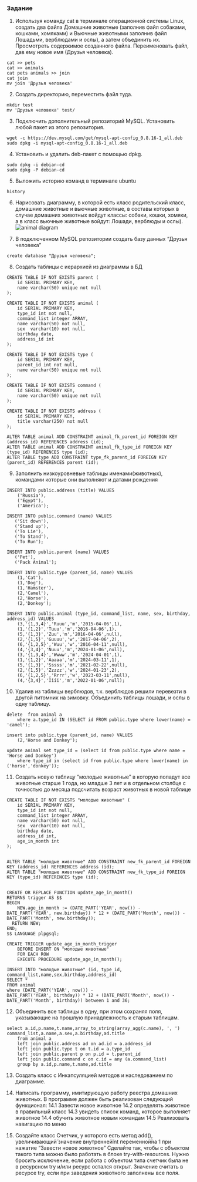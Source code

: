 ### Задание

1. Используя команду cat в терминале операционной системы Linux, создать
два файла Домашние животные (заполнив файл собаками, кошками,
хомяками) и Вьючные животными заполнив файл Лошадьми, верблюдами и
ослы), а затем объединить их. Просмотреть содержимое созданного файла.
Переименовать файл, дав ему новое имя (Друзья человека).
```
cat >> pets 
cat >> animals
cat pets animals >> join
cat join
mv join 'Друзья человека'
```
2. Создать директорию, переместить файл туда.
```
mkdir test
mv 'Друзья человека' test/
```
3. Подключить дополнительный репозиторий MySQL. Установить любой пакет
из этого репозитория.
```
wget -c https://dev.mysql.com/get/mysql-apt-config_0.8.16-1_all.deb
sudo dpkg -i mysql-apt-config_0.8.16-1_all.deb
```
4. Установить и удалить deb-пакет с помощью dpkg.
```
sudo dpkg -i debian-cd
sudo dpkg -P debian-cd
```

5. Выложить историю команд в терминале ubuntu
```
history
```
6. Нарисовать диаграмму, в которой есть класс родительский класс, домашние
животные и вьючные животные, в составы которых в случае домашних
животных войдут классы: собаки, кошки, хомяки, а в класс вьючные животные
войдут: Лошади, верблюды и ослы).
![animal diagram](./jpg/animals.jpg)

7. В подключенном MySQL репозитории создать базу данных “Друзья человека”
```
create database "Друзья человека";
```
8. Создать таблицы с иерархией из диаграммы в БД
```
CREATE TABLE IF NOT EXISTS parent (
    id SERIAL PRIMARY KEY,
    name varchar(50) unique not null
);

CREATE TABLE IF NOT EXISTS animal (
    id SERIAL PRIMARY KEY,
    type_id int not null,
    command_list integer ARRAY,
    name varchar(50) not null,
    sex  varchar(10) not null,
    birthday date,
    address_id int
);

CREATE TABLE IF NOT EXISTS type (
    id SERIAL PRIMARY KEY,
    parent_id int not null,
    name varchar(50) unique not null
);

CREATE TABLE IF NOT EXISTS command (
    id SERIAL PRIMARY KEY,
    name varchar(50) unique not null
);

CREATE TABLE IF NOT EXISTS address (
    id SERIAL PRIMARY KEY,
    title varchar(250) not null
);

ALTER TABLE animal ADD CONSTRAINT animal_fk_parent_id FOREIGN KEY (address_id) REFERENCES address (id);
ALTER TABLE animal ADD CONSTRAINT animal_fk_type_id FOREIGN KEY (type_id) REFERENCES type (id);
ALTER TABLE type ADD CONSTRAINT type_fk_parent_id FOREIGN KEY (parent_id) REFERENCES parent (id);
```

9. Заполнить низкоуровневые таблицы именами(животных), командами
которые они выполняют и датами рождения

```
INSERT INTO public.address (title) VALUES
    ('Russia'),
    ('Egypt'),
    ('America');

INSERT INTO public.command (name) VALUES
   ('Sit down'),
   ('Stand up'),
   ('To Lie'),
   ('To Stand'),
   ('To Run');

INSERT INTO public.parent (name) VALUES
   ('Pet'),
   ('Pack Animal');

INSERT INTO public.type (parent_id, name) VALUES
    (1,'Cat'),
    (1,'Dog'),
    (1,'Hamster'),
    (2,'Camel'),
    (2,'Horse'),
    (2,'Donkey');

INSERT INTO public.animal (type_id, command_list, name, sex, birthday, address_id) VALUES
    (3,'{1,3,4}','Ruuu','m','2015-04-06',1),
    (1,'{1,2}','Tuuu','m','2016-04-06',1),
    (5,'{1,3}','Zuu','m','2016-04-06',null),
    (2,'{1,5}','Guuuu','w','2017-04-06',2),
    (6,'{1,2,5}','Wuu','w','2016-04-11',null),
    (4,'{3,4}','Nuuu','m','2024-01-06',null),
    (3,'{1,3,4}','Wwww','m','2024-04-01',1),
    (1,'{1,2}','Aaaaa','m','2024-03-11',1),
    (5,'{1,3}','Sssss','m','2021-02-22',null),
    (2,'{1,5}','Zzzzz','w','2024-01-23',2),
    (6,'{1,2,5}','Rrrr','w','2023-03-11',null),
    (4,'{3,4}','Iiii','m','2022-01-06',null);
```

10. Удалив из таблицы верблюдов, т.к. верблюдов решили перевезти в другой
питомник на зимовку. Объединить таблицы лошади, и ослы в одну таблицу.

```
delete  from animal a
    where a.type_id IN (SELECT id FROM public.type where lower(name) = 'camel');

insert into public.type (parent_id, name) VALUES
    (2,'Horse and Donkey');

update animal set type_id = (select id from public.type where name = 'Horse and Donkey')
    where type_id in (select id from public.type where lower(name) in ('horse','donkey'));
```

11. Создать новую таблицу “молодые животные” в которую попадут все
животные старше 1 года, но младше 3 лет и в отдельном столбце с точностью
до месяца подсчитать возраст животных в новой таблице
```
CREATE TABLE IF NOT EXISTS "молодые животные" (
    id SERIAL PRIMARY KEY,
    type_id int not null,
    command_list integer ARRAY,
    name varchar(50) not null,
    sex  varchar(10) not null,
    birthday date,
    address_id int,
    age_in_month int
);


ALTER TABLE "молодые животные" ADD CONSTRAINT new_fk_parent_id FOREIGN KEY (address_id) REFERENCES address (id);
ALTER TABLE "молодые животные" ADD CONSTRAINT new_fk_type_id FOREIGN KEY (type_id) REFERENCES type (id);


CREATE OR REPLACE FUNCTION update_age_in_month()
RETURNS trigger AS $$
BEGIN
    NEW.age_in_month := (DATE_PART('YEAR', now()) -
DATE_PART('YEAR', new.birthday)) * 12 + (DATE_PART('Month', now()) -DATE_PART('Month', new.birthday));
  RETURN NEW;
END;
$$ LANGUAGE plpgsql;

CREATE TRIGGER update_age_in_month_trigger
    BEFORE INSERT ON "молодые животные"
    FOR EACH ROW
    EXECUTE PROCEDURE update_age_in_month();

INSERT INTO "молодые животные" (id, type_id, command_list,name,sex,birthday,address_id)
SELECT *
FROM animal
where (DATE_PART('YEAR', now()) -
DATE_PART('YEAR', birthday)) * 12 + (DATE_PART('Month', now()) -DATE_PART('Month', birthday)) between 1 and 36;

```
12. Объединить все таблицы в одну, при этом сохраняя поля, указывающие на
прошлую принадлежность к старым таблицам.
```
select a.id,p.name,t.name,array_to_string(array_agg(c.name), ', ') command_list,a.name,a.sex,a.birthday,ad.title
    from animal a
    left join public.address ad on ad.id = a.address_id
    left join public.type t on t.id = a.type_id
    left join public.parent p on p.id = t.parent_id
    left join public.command c on c.id = any (a.command_list)
    group by a.id,p.name,t.name,ad.title
```

13. Создать класс с Инкапсуляцией методов и наследованием по диаграмме.

14. Написать программу, имитирующую работу реестра домашних животных.
В программе должен быть реализован следующий функционал:
14.1 Завести новое животное
14.2 определять животное в правильный класс
14.3 увидеть список команд, которое выполняет животное
14.4 обучить животное новым командам
14.5 Реализовать навигацию по меню

15. Создайте класс Счетчик, у которого есть метод add(), увеличивающий̆
значение внутренней̆int переменной̆на 1 при нажатие “Завести новое
животное” Сделайте так, чтобы с объектом такого типа можно было работать в
блоке try-with-resources. Нужно бросить исключение, если работа с объектом
типа счетчик была не в ресурсном try и/или ресурс остался открыт. Значение
считать в ресурсе try, если при заведения животного заполнены все поля.